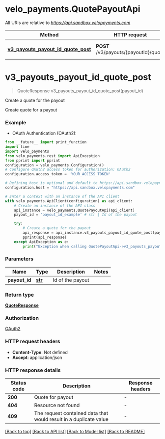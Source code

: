 # velo_payments.QuotePayoutApi

All URIs are relative to *https://api.sandbox.velopayments.com*

Method | HTTP request | Description
------------- | ------------- | -------------
[**v3_payouts_payout_id_quote_post**](QuotePayoutApi.md#v3_payouts_payout_id_quote_post) | **POST** /v3/payouts/{payoutId}/quote | Create a quote for the payout


# **v3_payouts_payout_id_quote_post**
> QuoteResponse v3_payouts_payout_id_quote_post(payout_id)

Create a quote for the payout

Create quote for a payout

### Example

* OAuth Authentication (OAuth2):
```python
from __future__ import print_function
import time
import velo_payments
from velo_payments.rest import ApiException
from pprint import pprint
configuration = velo_payments.Configuration()
# Configure OAuth2 access token for authorization: OAuth2
configuration.access_token = 'YOUR_ACCESS_TOKEN'

# Defining host is optional and default to https://api.sandbox.velopayments.com
configuration.host = "https://api.sandbox.velopayments.com"

# Enter a context with an instance of the API client
with velo_payments.ApiClient(configuration) as api_client:
    # Create an instance of the API class
    api_instance = velo_payments.QuotePayoutApi(api_client)
    payout_id = 'payout_id_example' # str | Id of the payout

    try:
        # Create a quote for the payout
        api_response = api_instance.v3_payouts_payout_id_quote_post(payout_id)
        pprint(api_response)
    except ApiException as e:
        print("Exception when calling QuotePayoutApi->v3_payouts_payout_id_quote_post: %s\n" % e)
```

### Parameters

Name | Type | Description  | Notes
------------- | ------------- | ------------- | -------------
 **payout_id** | [**str**](.md)| Id of the payout | 

### Return type

[**QuoteResponse**](QuoteResponse.md)

### Authorization

[OAuth2](../README.md#OAuth2)

### HTTP request headers

 - **Content-Type**: Not defined
 - **Accept**: application/json

### HTTP response details
| Status code | Description | Response headers |
|-------------|-------------|------------------|
**200** | Quote for payout |  -  |
**404** | Resource not found |  -  |
**409** | The request contained data that would result in a duplicate value  |  -  |

[[Back to top]](#) [[Back to API list]](../README.md#documentation-for-api-endpoints) [[Back to Model list]](../README.md#documentation-for-models) [[Back to README]](../README.md)

